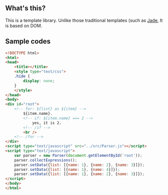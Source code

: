 ## What's this?

This is a template library. Unlike those traditional templates (such as [Jade](http://jade-lang.com/), It is based on DOM.

## Sample codes

```html
<!DOCTYPE html>
<html>
<head>
    <title></title>
    <style type="text/css">
    .hide {
        display: none;
    }
    </style>
</head>
<body>
<div id="root">
    <!-- for: ${list} as ${item} -->
        ${item.name}.
        <!-- if: ${item.name} === 2 -->
            yes, it is 2.
        <!-- /if -->
        <br />
    <!-- /for -->
</div>
<script type="text/javascript" src="../src/Parser.js"></script>
<script type="text/javascript">
    var parser = new Parser(document.getElementById('root'));
    parser.collectExpressions();
    parser.setData({list: [{name: 1}, {name: 2}, {name: 3}]});
    parser.setData({list: [{name: 1}, {name: 4}]});
    parser.setData({list: [{name: 1}, {name: 2}, {name: 3}]});
</script>
</body>
</html>
```


